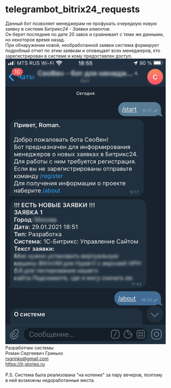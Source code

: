 # telegrambot_bitrix24_requests
Данный бот позволяет менеджерам не профукать очередную новую заявку в системе <i>Битрикс24 - Заявки клиентов</i>.<br>
Он берет последние по дате 20 завок и сравнивает с теми же данными, но некоторое время назад.<br>
При обнаружении новой, необработанной заявки система формирует подробный отчет по этим заявкам и оповещает всех менеджеров, кто зарегистрирован в системе и кому предоставлен доступ.<br>
![alt text](screen.png "Телеграм бот")
<br>
Разработчик системы<br>
Роман Сергеевич Гринько<br>
rsgrinko@gmail.com<br>
https://it-stories.ru<br>
<br>
P.S. Система была реализована "на коленке" за пару вечеров, поэтому в ней возможны недоработанные места.

